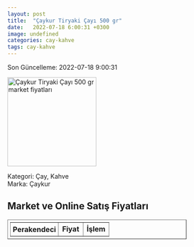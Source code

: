 ```yaml
---
layout: post
title:  "Çaykur Tiryaki Çayı 500 gr"
date:   2022-07-18 6:00:31 +0300
image: undefined
categories: cay-kahve
tags: cay-kahve
---
```


Son Güncelleme: 2022-07-18 9:00:31

<img src="undefined" width="200" alt="Çaykur Tiryaki Çayı 500 gr market fiyatları" />

Kategori: Çay, Kahve
<br />
Marka: Çaykur

<h2>Market ve Online Satış Fiyatları</h2>

<table border="1" style="padding: 5px;width:80%;">
  <tr>
    <td style="padding: 5px;"><strong>Perakendeci</strong></td>
    <td><strong>Fiyat</strong></td>
    <td><strong>İşlem</strong></td>
  </tr>
  
</table>
